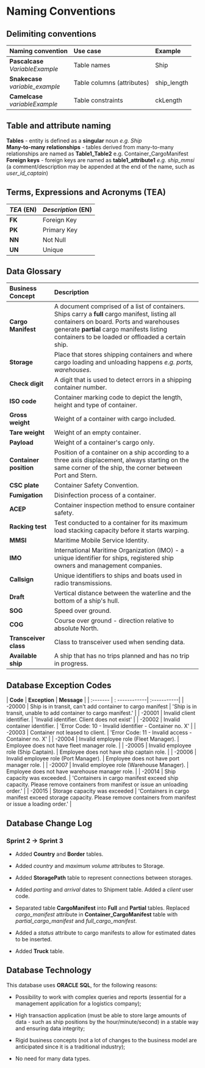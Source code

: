 # Naming Conventions

## Delimiting conventions
| **Naming convention** | **Use case** | **Example**
|:-----|:-----|:-----
|**Pascalcase** <br> *VariableExample*|Table names| Ship
|**Snakecase** <br> *variable_example*|Table columns (attributes)| ship_length
|**Camelcase** <br> *variableExample*|Table constraints| ckLength

## Table and attribute naming
**Tables** - entity is defined as a **singular** noun *e.g. Ship* <br>
**Many-to-many relationships** - tables derived from many-to-many relationships are named as **Table1_Table2** e.g. Container_CargoManifest <br>
**Foreign keys** - foreign keys are named as **table1_attribute1** *e.g. ship_mmsi* (a comment/description may be appended at the end of the name, such as *user_id_captain*)

## Terms, Expressions and Acronyms (TEA)

| **_TEA_** (EN)  | **_Description_** (EN) |
|:-----|:------|
|**FK**| Foreign Key|
|**PK**| Primary Key|
|**NN**| Not Null|
|**UN**| Unique|

## Data Glossary

| **Business Concept** | **Description** |
| :---------| :-------|
| **Cargo Manifest** | A document comprised of a list of containers. Ships carry a **full** cargo manifest, listing all containers on board. Ports and warehouses generate **partial** cargo manifests listing containers to be loaded or offloaded a certain ship. |
| **Storage** | Place that stores shipping containers and where cargo loading and unloading happens *e.g. ports, warehouses*. |
| **Check digit** | A digit that is used to detect errors in a shipping container number. |
| **ISO code** | Container marking code to depict the length, height and type of container. |
| **Gross weight** | Weight of a container with cargo included. |
| **Tare weight** | Weight of an empty container. |
| **Payload** | Weight of a container's cargo only. |
| **Container position** | Position of a container on a ship according to a three axis displacement, always starting on the same corner of the ship, the corner between Port and Stern.|
| **CSC plate** | Container Safety Convention. |
| **Fumigation** | Disinfection process of a container.|
| **ACEP** | Container inspection method to ensure container safety.|
| **Racking test** | Test conducted to a container for its maximum load stacking capacity before it starts warping. |
| **MMSI** | Maritime Mobile Service Identity. |
| **IMO** | International Maritime Organization (IMO) - a unique identifier for ships, registered ship owners and management companies. |
| **Callsign** | Unique identifiers to ships and boats used in radio transmissions. |
| **Draft** | Vertical distance between the waterline and the bottom of a ship's hull. |
| **SOG** | Speed over ground. |
| **COG** | Course over ground - direction relative to absolute North. |
| **Transceiver class** | Class to transceiver used when sending data. |
| **Available ship** | A ship that has no trips planned and has no trip in progress. |

## Database Exception Codes
| **Code** | **Exception** | **Message** |
| :------- | : ------------| :-----------|
| -20000 | Ship is in transit, can't add container to cargo manifest | 'Ship is in transit, unable to add container to cargo manifest.' |
| -20001 | Invalid client identifier. | 'Invalid identifier. Client does not exist' |
| -20002 | Invalid container identifier. | 'Error Code: 10 - Invalid identifier - Container no. X' |
| -20003 | Container not leased to client. | 'Error Code: 11 - Invalid access - Container no. X' |
| -20004 | Invalid employee role (Fleet Manager). | Employee does not have fleet manager role. |
| -20005 | Invalid employee role (Ship Captain). | Employee does not have ship captain role. |
| -20006 | Invalid employee role (Port Manager). | Employee does not have port manager role. |
| -20007 | Invalid employee role (Warehouse Manager). | Employee does not have warehouse manager role. |
| -20014 | Ship capacity was exceeded. | 'Containers in cargo manifest exceed ship capacity. Please remove containers from manifest or issue an unloading order.' |
| -20015 | Storage capacity was exceeded | 'Containers in cargo manifest exceed storage capacity. Please remove containers from manifest or issue a loading order.' |

## Database Change Log
### Sprint 2 -> Sprint 3

- Added **Country** and **Border** tables.

- Added *country* and *maximum volume* attributes to Storage.

- Added **StoragePath** table to represent connections between storages.

- Added *parting* and *arrival* dates to Shipment table. Added a *client* user code.

- Separated table **CargoManifest** into **Full** and **Partial** tables. Replaced *cargo_manifest* attribute in **Container_CargoManifest** table with *partial_cargo_manifest* and *full_cargo_manifest*.

- Added a *status* attribute to cargo manifests to allow for estimated dates to be inserted.

- Added **Truck** table.

## Database Technology

This database uses **ORACLE SQL**, for the following reasons:

- Possibility to work with complex queries and reports (essential for a management application for a logistics company);

- High transaction application (must be able to store large amounts of data - such as ship positions by the hour/minute/second) in a stable way and ensuring data integrity;

- Rigid business concepts (not a lot of changes to the business model are anticipated since it is a traditional industry);

- No need for many data types.